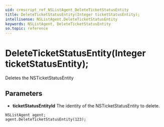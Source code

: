 ```yaml
---
uid: crmscript_ref_NSListAgent_DeleteTicketStatusEntity
title: DeleteTicketStatusEntity(Integer ticketStatusEntity);
intellisense: NSListAgent.DeleteTicketStatusEntity
keywords: NSListAgent, DeleteTicketStatusEntity
so.topic: reference
---
```


# DeleteTicketStatusEntity(Integer ticketStatusEntity);

Deletes the NSTicketStatusEntity
  
## Parameters

* **ticketStatusEntityId** The identity of the NSTicketStatusEntity to delete.

```crmscript
NSListAgent agent;
agent.DeleteTicketStatusEntity(123);
```

